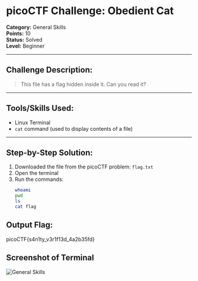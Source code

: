 # picoCTF Challenge: Obedient Cat

**Category:** General Skills  
**Points:** 10  
**Status:** Solved  
**Level:** Beginner  

---

## Challenge Description:

> This file has a flag hidden inside it. Can you read it?

---

## Tools/Skills Used:
- Linux Terminal
- `cat` command (used to display contents of a file)

---

## Step-by-Step Solution:

1. Downloaded the file from the picoCTF problem: `flag.txt` 
2. Open the terminal
3. Run the commands:
   ```bash
   whoami
   pwd
   ls
   cat flag

## Output Flag:
picoCTF{s4n1ty_v3r1f13d_4a2b35fd}

## Screenshot of Terminal

![General Skills](https://github.com/MayankQuery/picoCTF-Writeups/tree/main/general-skills/images)

